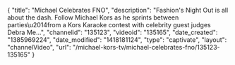 {
    "title": "Michael Celebrates FNO",
    "description": "Fashion's Night Out is all about the dash. Follow Michael Kors as he sprints between parties\u2014from a Kors Karaoke contest with celebrity guest judges Debra Me...",
    "channelid": "135123",
    "videoid": "135165",
    "date_created": "1385969224",
    "date_modified": "1418181124",
    "type": "captivate",
    "layout": "channelVideo",
    "url": "\/michael-kors-tv\/michael-celebrates-fno\/135123-135165"
}